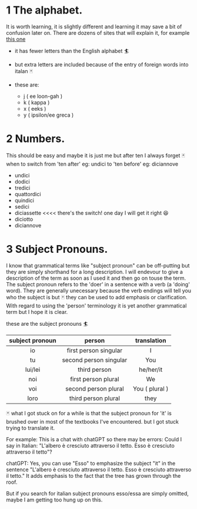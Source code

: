 # 1   The alphabet.  
It is worth learning, it is slightly different and learning it may save a bit of confusion later on. There are dozens of sites that will explain it, for example [this one](https://www.berlitz.com/blog/italian-alphabet) 
* it has fewer letters than the English alphabet 🏄
* but extra letters are included because of the entry of foreign words into italan 🃏
 * these are:
 
   - j ( ee loon-gah )
   - k ( kappa )
   - x ( eeks )
   - y ( ipsilon/ee greca )

# 2  Numbers.
This should be easy and maybe it is just me but after ten I always forget 🃏 when to switch from 'ten after' eg: undici to 'ten before' eg: diciannove


  - undici
  - dodici
  - tredici
  - quattordici
  - quindici
  - sedici
  - diciassette  <<<< there's the switch! one day I will get it right 😆
  - diciotto
  - diciannove

# 3  Subject Pronouns.
I know that grammatical terms like "subject pronoun" can be off-putting but they are simply shorthand for a long description.  I will endevour to give a description of the term as soon as I used it and then go on touse the term.  The subject pronoun refers to the 'doer' in a sentence with a verb (a 'doing' word).  They are generally unecessary because the verb endings will tell you who the subject is but 🃏 they can be used to add emphasis or clarification. With regard to using the 'person' terminology it is yet another grammatical term but I hope it is clear.

these are the subject pronouns 🏄

| subject pronoun | person | translation |
|:-:|:-:|:-:|
|io| first person singular | I |
|tu | second person singular |You|
|lui/lei| third person |he/her/it |
|noi | first person plural | We |
|voi | second person plural | You ( plural )|
|loro | third person plural |they|

🃏 what I got stuck on for a while is that the subject pronoun for 'it' is brushed over in most of the textbooks I've encountered.
but I got stuck trying to translate it.

For example:
This is a chat with chatGPT so there may be errors:
Could I say in Italian:
 "L'albero è cresciuto attraverso il tetto. Esso è cresciuto attraverso il tetto"?

chatGPT:
Yes, you can use "Esso" to emphasize the subject "it" in the sentence "L'albero è cresciuto attraverso il tetto. Esso è cresciuto attraverso il tetto." It adds emphasis to the fact that the tree has grown through the roof.

But if you search for italian subject pronouns esso/essa are simply omitted, maybe I am getting too hung up on this.


